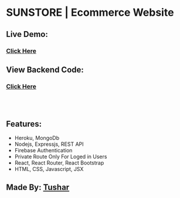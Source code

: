# SUNSTORE | Ecommerce Website
## Live Demo:
### [Click Here](https://sunstore-shop.web.app/)
## View Backend Code:
### [Click Here](https://github.com/tusharahmmed/sunstore-backend)
<br>
<br>

## Features:

-  Heroku, MongoDb
-  Nodejs, Expressjs, REST API
-  Firebase Authentication
-  Private Route Only For Loged in Users
-  React, React Router, React Bootstrap
-  HTML, CSS, Javascript, JSX

## Made By: [Tushar](https://www.facebook.com/tusharahmmed.sakib)
